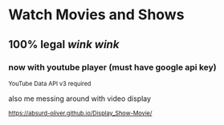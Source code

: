 # Watch Movies and Shows
## 100% legal *wink* *wink*
### now with youtube player (must have google api key)
<sub>YouTube Data API v3 required</sub>

also me messing around with video display

<sub>https://absurd-oliver.github.io/Display_Show-Movie/</aub>